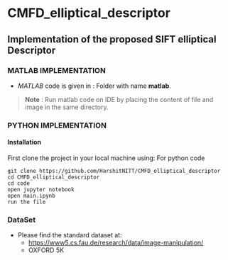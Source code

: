 # CMFD_elliptical_descriptor
## Implementation of the proposed SIFT elliptical Descriptor

### MATLAB IMPLEMENTATION

- *MATLAB* code is given in : Folder with name **matlab**.

> **Note** : Run matlab code on IDE by placing the content of file and image in the same directory.
 

### PYTHON IMPLEMENTATION

#### Installation
First clone the project in your local machine using:
For python code
~~~
git clone https://github.com/HarshitNITT/CMFD_elliptical_descriptor
cd CMFD_elliptical_descriptor
cd code
open jupyter notebook 
open main.ipynb
run the file
~~~


### DataSet 

- Please find the standard dataset at:
  - https://www5.cs.fau.de/research/data/image-manipulation/
  - OXFORD 5K